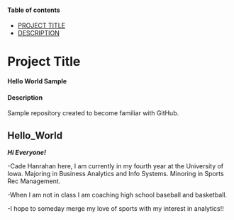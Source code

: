 #### Table of contents

- [PROJECT TITLE](#Project-Title)
- [DESCRIPTION](#Description)

# Project Title

**Hello World Sample**

#### Description
Sample repository created to become familiar with GitHub.

## Hello_World

***Hi Everyone!***

-Cade Hanrahan here, I am currently in my fourth year at the University of Iowa. Majoring in Business Analytics and Info Systems. Minoring in Sports Rec Management.

-When I am not in class I am coaching high school baseball and basketball. 

-I hope to someday merge my love of sports with my interest in analytics!!


